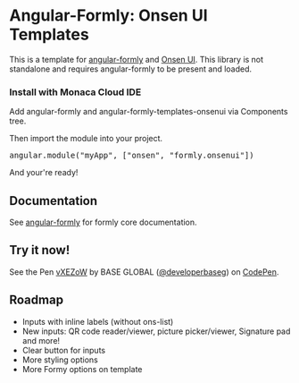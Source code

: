 <h1>Angular-Formly: Onsen UI Templates</h1>

<p>This is a template for <a href="http://github.com/formly-js/angular-formly">angular-formly</a> and <a href="https://onsen.io/">Onsen UI</a>. This library is not standalone and requires angular-formly to be present and loaded.</p>

<h3>Install with Monaca Cloud IDE</h3>

Add angular-formly and angular-formly-templates-onsenui via Components tree.

Then import the module into your project.

<div class="highlight highlight-source-js"><pre><span class="pl-smi">angular</span>.<span class="pl-en">module</span>(<span class="pl-s"><span class="pl-pds">"</span>myApp<span class="pl-pds">"</span></span>, [<span class="pl-s"><span class="pl-pds">"</span>onsen<span class="pl-pds">"</span></span>, <span class="pl-s"><span class="pl-pds">"</span>formly.onsenui<span class="pl-pds">"</span></span>])</pre></div>

And your're ready!

<h2>Documentation</h2>

<p>See <a href="http://docs.angular-formly.com">angular-formly</a> for formly core documentation.</p>

<h2>Try it now!</h2>

<p data-height="265" data-theme-id="0" data-slug-hash="vXEZoW" data-default-tab="result" data-user="developerbaseg" data-embed-version="2" class="codepen">See the Pen <a href="http://codepen.io/developerbaseg/pen/vXEZoW/">vXEZoW</a> by BASE GLOBAL (<a href="http://codepen.io/developerbaseg">@developerbaseg</a>) on <a href="http://codepen.io">CodePen</a>.</p>
<script async src="//assets.codepen.io/assets/embed/ei.js"></script>

<h2>Roadmap</h2>

<ul>
  <li>Inputs with inline labels (without ons-list)</li>
  <li>New inputs: QR code reader/viewer, picture picker/viewer, Signature pad and more!</li>
  <li>Clear button for inputs</li>
  <li>More styling options</li>
  <li>More Formy options on template</li>
</ul>
